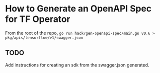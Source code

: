 # How to Generate an OpenAPI Spec for TF Operator

From the root of the repo,
`go run hack/gen-openapi-spec/main.go v0.6 > pkg/apis/tensorflow/v1/swagger.json`

## TODO

Add instructions for creating an sdk from the swagger.json generated.